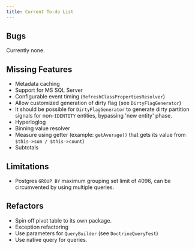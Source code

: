 ```yaml
---
title: Current To-do List
---
```


## Bugs

Currently none.

## Missing Features

* Metadata caching
* Support for MS SQL Server
* Configurable event timing (`RefreshClassPropertiesResolver`)
* Allow customized generation of dirty flag (see `DirtyFlagGenerator`)
* It should be possible for `DirtyFlagGenerator` to generate dirty partition
  signals for non-`IDENTITY` entities, bypassing 'new entity' phase.
* Hyperloglog
* Binning value resolver
* Measure using getter (example: `getAverage()` that gets its value from
  `$this->sum / $this->count`)
* Subtotals

## Limitations

* Postgres `GROUP BY` maximum grouping set limit of 4096, can be circumvented by
  using multiple queries.

## Refactors

* Spin off pivot table to its own package.
* Exception refactoring
* Use parameters for `QueryBuilder` (see `DoctrineQueryTest`)
* Use native query for queries.
